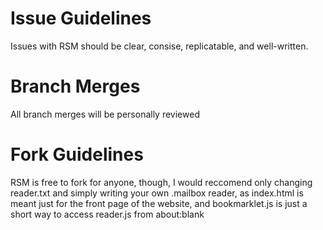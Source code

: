 # Issue Guidelines
Issues with RSM should be clear, consise, replicatable, and well-written.
# Branch Merges
All branch merges will be personally reviewed
# Fork Guidelines
RSM is free to fork for anyone, though, I would reccomend only changing reader.txt and simply writing your own .mailbox reader, as index.html is meant just for the front page of the website, and bookmarklet.js is just a short way to access reader.js from about:blank
